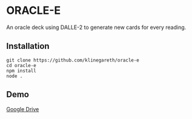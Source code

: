 # ORACLE-E

An oracle deck using DALLE-2 to generate new cards for every reading.

## Installation
```shell
git clone https://github.com/klinegareth/oracle-e
cd oracle-e
npm install
node .
```

## Demo
[Google Drive](https://drive.google.com/file/d/1xOpasXLHQZGcdD9q7x3ywMKi1RHvtG2V/view?usp=sharing)
